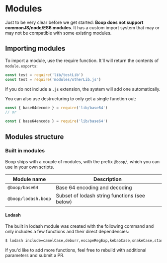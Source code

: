 # Modules

Just to be very clear before we get started: **Boop does not support commonJS/node/ES6 modules**. It has a custom import system that may or may not be compatible with some existing modules.

## Importing modules

To import a module, use the require function. It'll will return the contents of `module.exports`:

```javascript
const test = require('lib/testLib')
const test = require('modules/otherLib.js')
```

If you do not include a `.js` extension, the system will add one automatically.

You can also use destructuring to only get a single function out:

```javascript
const { base64decode } = require('lib/base64')
// or

const { base64encode } = require('lib/base64')
```

## Modules structure


### Built in modules

Boop ships with a couple of modules, with the prefix `@boop/`, which you can use in your own scripts.

| Module name        | Description   |
| ------------------ | ------------- |
| `@boop/base64`     | Base 64 encoding and decoding  |
| `@boop/lodash.boop`| Subset of lodash string functions (see below)|

#### Lodash

The built in lodash module was created with the following command and only includes a few functions and their direct dependencies:

```bash
$ lodash include=camelCase,deburr,escapeRegExp,kebabCase,snakeCase,startCase
```

If you'd like to add more functions, feel free to rebuild with additional parameters and submit a PR.